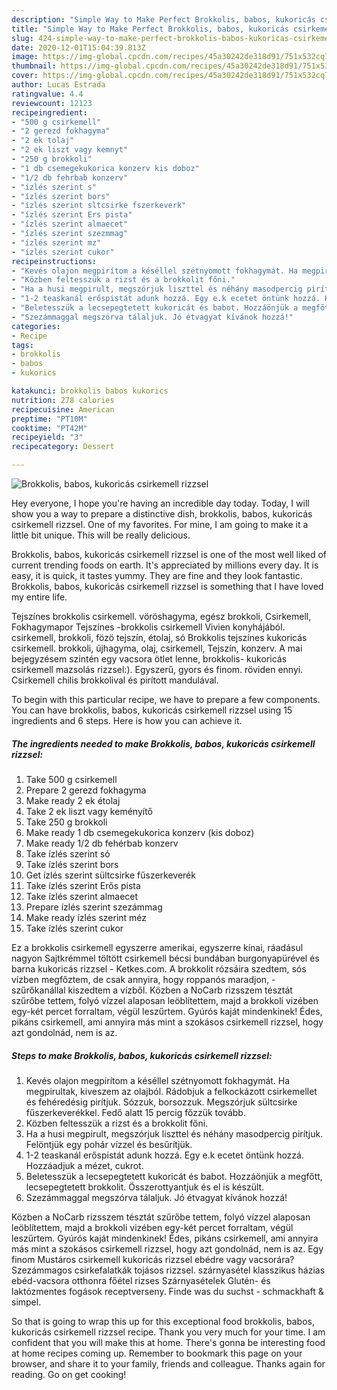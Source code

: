 ```yaml
---
description: "Simple Way to Make Perfect Brokkolis, babos, kukoricás csirkemell rizzsel"
title: "Simple Way to Make Perfect Brokkolis, babos, kukoricás csirkemell rizzsel"
slug: 424-simple-way-to-make-perfect-brokkolis-babos-kukoricas-csirkemell-rizzsel
date: 2020-12-01T15:04:39.813Z
image: https://img-global.cpcdn.com/recipes/45a30242de318d91/751x532cq70/brokkolis-babos-kukoricas-csirkemell-rizzsel-recept-foto.jpg
thumbnail: https://img-global.cpcdn.com/recipes/45a30242de318d91/751x532cq70/brokkolis-babos-kukoricas-csirkemell-rizzsel-recept-foto.jpg
cover: https://img-global.cpcdn.com/recipes/45a30242de318d91/751x532cq70/brokkolis-babos-kukoricas-csirkemell-rizzsel-recept-foto.jpg
author: Lucas Estrada
ratingvalue: 4.4
reviewcount: 12123
recipeingredient:
- "500 g csirkemell"
- "2 gerezd fokhagyma"
- "2 ek tolaj"
- "2 ek liszt vagy kemnyt"
- "250 g brokkoli"
- "1 db csemegekukorica konzerv kis doboz"
- "1/2 db fehrbab konzerv"
- "ízlés szerint s"
- "ízlés szerint bors"
- "ízlés szerint sltcsirke fszerkeverk"
- "ízlés szerint Ers pista"
- "ízlés szerint almaecet"
- "ízlés szerint szezmmag"
- "ízlés szerint mz"
- "ízlés szerint cukor"
recipeinstructions:
- "Kevés olajon megpirítom a késéllel szétnyomott fokhagymát. Ha megpirultak, kiveszem az olajból. Rádobjuk a felkockázott csirkemellet és fehéredésig pirítjuk. Sózzuk, borsozzuk. Megszórjuk sültcsirke fűszerkeverékkel. Fedő alatt 15 percig főzzük tovább."
- "Közben feltesszük a rizst és a brokkolit főni."
- "Ha a husi megpirult, megszórjuk liszttel és néhány masodpercig pirítjuk. Felöntjük egy pohár vízzel és besűrítjük."
- "1-2 teaskanál erőspistát adunk hozzá. Egy e.k ecetet öntünk hozzá. Hozzáadjuk a mézet, cukrot."
- "Beletesszük a lecsepegtetett kukoricát és babot. Hozzáönjük a megfőtt, lecsepegtetett brokkolit. Összerottyantjuk és el is készült."
- "Szezámmaggal megszórva tálaljuk. Jó étvagyat kívánok hozzá!"
categories:
- Recipe
tags:
- brokkolis
- babos
- kukorics

katakunci: brokkolis babos kukorics 
nutrition: 278 calories
recipecuisine: American
preptime: "PT10M"
cooktime: "PT42M"
recipeyield: "3"
recipecategory: Dessert

---
```



![Brokkolis, babos, kukoricás csirkemell rizzsel](https://img-global.cpcdn.com/recipes/45a30242de318d91/751x532cq70/brokkolis-babos-kukoricas-csirkemell-rizzsel-recept-foto.jpg)

Hey everyone, I hope you're having an incredible day today. Today, I will show you a way to prepare a distinctive dish, brokkolis, babos, kukoricás csirkemell rizzsel. One of my favorites. For mine, I am going to make it a little bit unique. This will be really delicious.

Brokkolis, babos, kukoricás csirkemell rizzsel is one of the most well liked of current trending foods on earth. It's appreciated by millions every day. It is easy, it is quick, it tastes yummy. They are fine and they look fantastic. Brokkolis, babos, kukoricás csirkemell rizzsel is something that I have loved my entire life.

Tejszínes brokkolis csirkemell. vöröshagyma, egész brokkoli, Csirkemell, Fokhagymapor Tejszínes -brokkolis csirkemell Vivien konyhájából. csirkemell, brokkoli, fözö tejszín, étolaj, só Brokkolis tejszínes kukoricás csirkemell. brokkoli, újhagyma, olaj, csirkemell, Tejszín, konzerv. A mai bejegyzésem szintén egy vacsora ötlet lenne, brokkolis- kukoricás csirkemell mazsolás rizzsel:). Egyszerű, gyors és finom. röviden ennyi. Csirkemell chilis brokkolival és pirított mandulával.


To begin with this particular recipe, we have to prepare a few components. You can have brokkolis, babos, kukoricás csirkemell rizzsel using 15 ingredients and 6 steps. Here is how you can achieve it.

<!--inarticleads1-->

##### The ingredients needed to make Brokkolis, babos, kukoricás csirkemell rizzsel:

1. Take 500 g csirkemell
1. Prepare 2 gerezd fokhagyma
1. Make ready 2 ek étolaj
1. Take 2 ek liszt vagy keményítő
1. Take 250 g brokkoli
1. Make ready 1 db csemegekukorica konzerv (kis doboz)
1. Make ready 1/2 db fehérbab konzerv
1. Take ízlés szerint só
1. Take ízlés szerint bors
1. Get ízlés szerint sültcsirke fűszerkeverék
1. Take ízlés szerint Erős pista
1. Take ízlés szerint almaecet
1. Prepare ízlés szerint szezámmag
1. Make ready ízlés szerint méz
1. Take ízlés szerint cukor


Ez a brokkolis csirkemell egyszerre amerikai, egyszerre kínai, ráadásul nagyon Sajtkrémmel töltött csirkemell bécsi bundában burgonyapürével és barna kukoricás rizzsel - Ketkes.com. A brokkolit rózsáira szedtem, sós vízben megfőztem, de csak annyira, hogy roppanós maradjon, - szűrőkanállal kiszedtem a vízből. Közben a NoCarb rizsszem tésztát szűrőbe tettem, folyó vízzel alaposan leöblítettem, majd a brokkoli vizében egy-két percet forraltam, végül leszűrtem. Gyúrós kaját mindenkinek! Édes, pikáns csirkemell, ami annyira más mint a szokásos csirkemell rizzsel, hogy azt gondolnád, nem is az. 

<!--inarticleads2-->

##### Steps to make Brokkolis, babos, kukoricás csirkemell rizzsel:

1. Kevés olajon megpirítom a késéllel szétnyomott fokhagymát. Ha megpirultak, kiveszem az olajból. Rádobjuk a felkockázott csirkemellet és fehéredésig pirítjuk. Sózzuk, borsozzuk. Megszórjuk sültcsirke fűszerkeverékkel. Fedő alatt 15 percig főzzük tovább.
1. Közben feltesszük a rizst és a brokkolit főni.
1. Ha a husi megpirult, megszórjuk liszttel és néhány masodpercig pirítjuk. Felöntjük egy pohár vízzel és besűrítjük.
1. 1-2 teaskanál erőspistát adunk hozzá. Egy e.k ecetet öntünk hozzá. Hozzáadjuk a mézet, cukrot.
1. Beletesszük a lecsepegtetett kukoricát és babot. Hozzáönjük a megfőtt, lecsepegtetett brokkolit. Összerottyantjuk és el is készült.
1. Szezámmaggal megszórva tálaljuk. Jó étvagyat kívánok hozzá!


Közben a NoCarb rizsszem tésztát szűrőbe tettem, folyó vízzel alaposan leöblítettem, majd a brokkoli vizében egy-két percet forraltam, végül leszűrtem. Gyúrós kaját mindenkinek! Édes, pikáns csirkemell, ami annyira más mint a szokásos csirkemell rizzsel, hogy azt gondolnád, nem is az. Egy finom Mustáros csirkemell kukoricás rizzsel ebédre vagy vacsorára? Szezámmagos csirkefalatkák tojásos rizzsel. szárnyasétel klasszikus házias ebéd-vacsora otthonra főétel rizses Szárnyasételek Glutén- és laktózmentes fogások receptverseny. Finde was du suchst - schmackhaft &amp; simpel. 

So that is going to wrap this up for this exceptional food brokkolis, babos, kukoricás csirkemell rizzsel recipe. Thank you very much for your time. I am confident that you will make this at home. There's gonna be interesting food at home recipes coming up. Remember to bookmark this page on your browser, and share it to your family, friends and colleague. Thanks again for reading. Go on get cooking!
